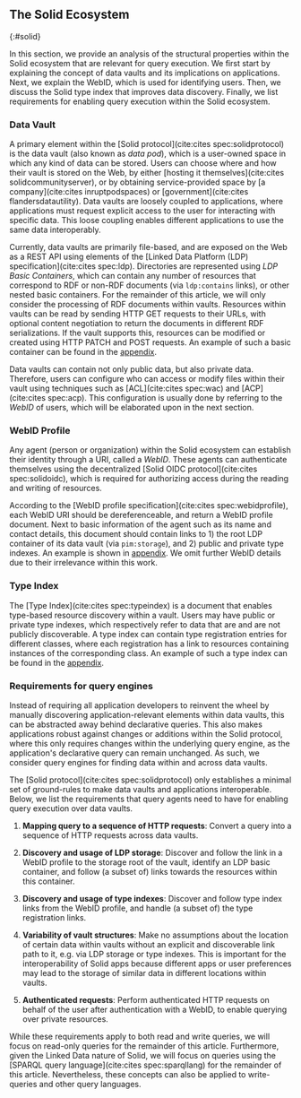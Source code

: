 ## The Solid Ecosystem
{:#solid}

In this section, we provide an analysis of the structural properties within the Solid ecosystem
that are relevant for query execution.
We first start by explaining the concept of data vaults and its implications on applications.
Next, we explain the WebID, which is used for identifying users.
Then, we discuss the Solid type index that improves data discovery.
Finally, we list requirements for enabling query execution within the Solid ecosystem.

### Data Vault

A primary element within the [Solid protocol](cite:cites spec:solidprotocol) is
the data vault (also known as *data pod*), which is a user-owned space in which any kind of data can be stored.
Users can choose where and how their vault is stored on the Web,
by either [hosting it themselves](cite:cites solidcommunityserver),
or by obtaining service-provided space by [a company](cite:cites inruptpodspaces) or [government](cite:cites flandersdatautility).
Data vaults are loosely coupled to applications,
where applications must request explicit access to the user for interacting with specific data.
This loose coupling enables different applications to use the same data interoperably.

Currently, data vaults are primarily file-based, and are exposed on the Web as a REST API
using elements of the [Linked Data Platform (LDP) specification](cite:cites spec:ldp).
Directories are represented using *LDP Basic Containers*,
which can contain any number of resources that correspond to RDF or non-RDF documents (via `ldp:contains` links),
or other nested basic containers.
For the remainder of this article, we will only consider the processing of RDF documents within vaults.
Resources within vaults can be read by sending HTTP GET requests to their URLs,
with optional content negotiation to return the documents in different RDF serializations.
If the vault supports this, resources can be modified or created using HTTP PATCH and POST requests.
An example of such a basic container can be found in the [appendix](#appendix-listings).

Data vaults can contain not only public data, but also private data.
Therefore, users can configure who can access or modify files within their vault
using techniques such as [ACL](cite:cites spec:wac) and [ACP](cite:cites spec:acp).
This configuration is usually done by referring to the *WebID* of users,
which will be elaborated upon in the next section.

### WebID Profile

Any agent (person or organization) within the Solid ecosystem can establish their identity through a URI, called a *WebID*.
These agents can authenticate themselves using the decentralized [Solid OIDC protocol](cite:cites spec:solidoidc),
which is required for authorizing access during the reading and writing of resources.

According to the [WebID profile specification](cite:cites spec:webidprofile),
each WebID URI should be dereferenceable, and return a WebID profile document.
Next to basic information of the agent such as its name and contact details,
this document should contain links to 1) the root LDP container of its data vault (via `pim:storage`), and
2) public and private type indexes.
An example is shown in [appendix](#appendix-listings).
We omit further WebID details due to their irrelevance within this work.

### Type Index

The [Type Index](cite:cites spec:typeindex) is a document that enables type-based resource discovery within a vault.
Users may have public or private type indexes, which respectively refer to data that are and are not publicly discoverable.
A type index can contain type registration entries for different classes,
where each registration has a link to resources containing instances of the corresponding class.
An example of such a type index can be found in the [appendix](#appendix-listings).

### Requirements for query engines

Instead of requiring all application developers to reinvent the wheel by manually discovering application-relevant elements within data vaults,
this can be abstracted away behind declarative queries.
This also makes applications robust against changes or additions within the Solid protocol,
where this only requires changes within the underlying query engine,
as the application's declarative query can remain unchanged.
As such, we consider query engines for finding data within and across data vaults.

The [Solid protocol](cite:cites spec:solidprotocol) only establishes a minimal set of ground-rules to make data vaults and applications interoperable.
Below, we list the requirements that query agents need to have for enabling query execution over data vaults.

1. **Mapping query to a sequence of HTTP requests**:
Convert a query into a sequence of HTTP requests across data vaults.

2. **Discovery and usage of LDP storage**:
Discover and follow the link in a WebID profile to the storage root of the vault,
identify an LDP basic container, and follow (a subset of) links towards the resources within this container.

3. **Discovery and usage of type indexes**:
Discover and follow type index links from the WebID profile, and handle (a subset of) the type registration links.

4. **Variability of vault structures**:
Make no assumptions about the location of certain data within vaults
without an explicit and discoverable link path to it, e.g. via LDP storage or type indexes.
This is important for the interoperability of Solid apps because different apps or user preferences
may lead to the storage of similar data in different locations within vaults.

5. **Authenticated requests**:
Perform authenticated HTTP requests on behalf of the user after authentication with a WebID, to enable querying over private resources.

While these requirements apply to both read and write queries,
we will focus on read-only queries for the remainder of this article.
Furthermore, given the Linked Data nature of Solid,
we will focus on queries using the [SPARQL query language](cite:cites spec:sparqllang) for the remainder of this article.
Nevertheless, these concepts can also be applied to write-queries and other query languages.
